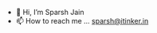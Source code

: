 - 👋 Hi, I’m Sparsh Jain
- 📫 How to reach me ... sparsh@itinker.in

<!---
sparsh3dwe/sparsh3dwe is a ✨ special ✨ repository because its `README.md` (this file) appears on your GitHub profile.
You can click the Preview link to take a look at your changes.
--->
